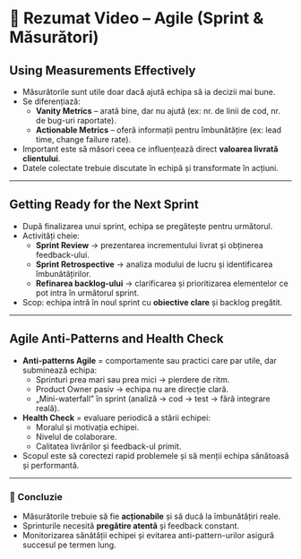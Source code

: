 # 📘 Rezumat Video – Agile (Sprint & Măsurători)

## Using Measurements Effectively
- Măsurătorile sunt utile doar dacă ajută echipa să ia decizii mai bune.  
- Se diferențiază:
  - **Vanity Metrics** – arată bine, dar nu ajută (ex: nr. de linii de cod, nr. de bug-uri raportate).  
  - **Actionable Metrics** – oferă informații pentru îmbunătățire (ex: lead time, change failure rate).  
- Important este să măsori ceea ce influențează direct **valoarea livrată clientului**.  
- Datele colectate trebuie discutate în echipă și transformate în acțiuni.  

---

## Getting Ready for the Next Sprint
- După finalizarea unui sprint, echipa se pregătește pentru următorul.  
- Activități cheie:
  - **Sprint Review** → prezentarea incrementului livrat și obținerea feedback-ului.  
  - **Sprint Retrospective** → analiza modului de lucru și identificarea îmbunătățirilor.  
  - **Refinarea backlog-ului** → clarificarea și prioritizarea elementelor ce pot intra în următorul sprint.  
- Scop: echipa intră în noul sprint cu **obiective clare** și backlog pregătit.  

---

## Agile Anti-Patterns and Health Check
- **Anti-patterns Agile** = comportamente sau practici care par utile, dar subminează echipa:  
  - Sprinturi prea mari sau prea mici → pierdere de ritm.  
  - Product Owner pasiv → echipa nu are direcție clară.  
  - „Mini-waterfall” în sprint (analiză → cod → test → fără integrare reală).  
- **Health Check** = evaluare periodică a stării echipei:  
  - Moralul și motivația echipei.  
  - Nivelul de colaborare.  
  - Calitatea livrărilor și feedback-ul primit.  
- Scopul este să corectezi rapid problemele și să menții echipa sănătoasă și performantă.  

---

### 🎯 Concluzie
- Măsurătorile trebuie să fie **acționabile** și să ducă la îmbunătățiri reale.  
- Sprinturile necesită **pregătire atentă** și feedback constant.  
- Monitorizarea sănătății echipei și evitarea anti-pattern-urilor asigură succesul pe termen lung.  
